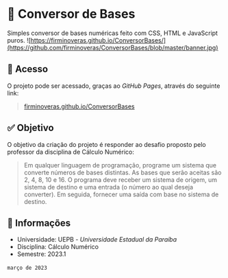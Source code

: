 # 🔁 Conversor de Bases
Simples conversor de bases numéricas feito com CSS, HTML e JavaScript puros.
![https://firminoveras.github.io/ConversorBases/](https://github.com/firminoveras/ConversorBases/blob/master/banner.jpg)

## 🔗 Acesso
O projeto pode ser acessado, graças ao _GitHub Pages_, através do seguinte link:
> [firminoveras.github.io/ConversorBases](https://firminoveras.github.io/ConversorBases/)

## ✅ Objetivo
O objetivo da criação do projeto é responder ao desafio proposto pelo professor da disciplina de Cálculo Numérico:
> Em qualquer linguagem de programação, programe um sistema que converte números de bases distintas. 
As bases que serão aceitas são 2, 4, 8, 10 e 16.
O programa deve receber um sistema de origem, um sistema de destino e uma entrada (o número ao qual deseja converter). Em seguida, fornecer uma saída com base no sistema de destino.

## 📄 Informações
- Universidade: UEPB - _Universidade Estadual da Paraíba_
- Disciplina: Cálculo Numérico
- Semestre: 2023.1

`março de 2023`

